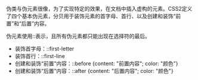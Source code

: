 伪类与伪元素很像，为了实现特定的效果，在文档中插入虚构的元素。CSS2定义了四个基本伪元素，分贝用于装饰元素的首字母、首行、以及创建和装饰“前置”和“后置”内容。

伪元素使用::表示，且所有伪元素都只能出现在选择符的最后。

* 装饰首字母：::first-letter
* 装饰首行：::first-line
* 创建和装饰“前置”内容：::before {content: "前置内容"; color: "颜色"}
* 创建和装饰“后置”内容：::after {content: "后置内容"; color: "颜色"}
